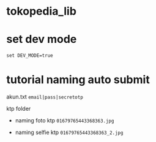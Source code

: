 # tokopedia_lib

# set dev mode
`set DEV_MODE=true`



# tutorial naming auto submit
akun.txt
`email|pass|secretotp`

ktp folder
- naming foto ktp
  `01679765443368363.jpg`

- naming selfie ktp
  `01679765443368363_2.jpg`